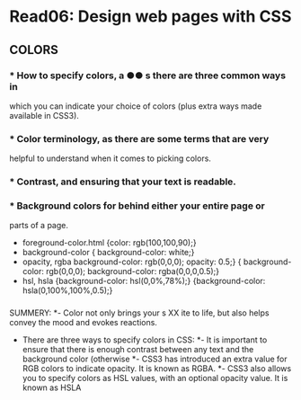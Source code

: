 # Read06: Design web pages with CSS
## COLORS
### * How to specify colors, a ●● s there are three common ways in
which you can indicate your choice of colors (plus extra
ways made available in CSS3).
### * Color terminology, as there are some terms that are very
helpful to understand when it comes to picking colors.
### * Contrast, and ensuring that your text is readable.
### * Background colors for behind either your entire page or
parts of a page.
* foreground-color.html
{color: rgb(100,100,90);}
* background-color 
{
background-color: white;}
*  opacity, rgba 
background-color: rgb(0,0,0);
opacity: 0.5;}
{
background-color: rgb(0,0,0);
background-color: rgba(0,0,0,0.5);}
* hsl, hsla 
{background-color: hsl(0,0%,78%);}
{background-color: hsla(0,100%,100%,0.5);}
 ###
 SUMMERY:
 *- Color not only brings your s XX ite to life, but also helps
convey the mood and evokes reactions.
* There are three ways to specify colors in CSS:
*- It is important to ensure that there is enough contrast
between any text and the background color (otherwise
*- CSS3 has introduced an extra value for RGB colors to
indicate opacity. It is known as RGBA.
*- CSS3 also allows you to specify colors as HSL values,
with an optional opacity value. It is known as HSLA
